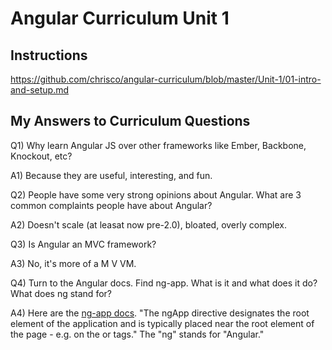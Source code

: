 # Angular Curriculum Unit 1

## Instructions

<https://github.com/chrisco/angular-curriculum/blob/master/Unit-1/01-intro-and-setup.md>

## My Answers to Curriculum Questions

Q1) Why learn Angular JS over other frameworks like Ember, Backbone, Knockout, etc?    

A1) Because they are useful, interesting, and fun.

Q2) People have some very strong opinions about Angular. What are 3 common complaints people have about Angular?  

A2) Doesn't scale (at leasat now pre-2.0), bloated, overly complex.

Q3) Is Angular an MVC framework?    

A3) No, it's more of a M V VM.

Q4) Turn to the Angular docs. Find ng-app. What is it and what does it do? What does ng stand for?    

A4) Here are the [ng-app docs](https://docs.angularjs.org/api/ng/directive/ngApp). "The ngApp directive designates the root element of the application and is typically placed near the root element of the page - e.g. on the <body> or <html> tags." The "ng" stands for "Angular."
